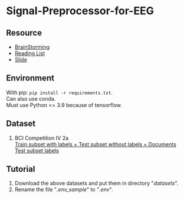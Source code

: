 # Signal-Preprocessor-for-EEG

## Resource
- [BrainStorming](https://hackmd.io/Z5uL78LPQxOmcMfXGpx-yg)
- [Reading List](https://hackmd.io/I66tk7x0QZSzLT109ARyyA)
- [Slide](https://docs.google.com/presentation/d/1a-_5RynrPjn3GtYHO_E8XeGg9G7NTmGgocn0C2NYVrA/edit?usp=sharing)

## Environment
With pip: `pip install -r requirements.txt`. <br>
Can also use conda. <br>
Must use Python <= 3.9 because of tensorflow.

## Dataset
1. BCI Competition IV 2a <br>
   [Train subset with labels + Test subset without labels + Documents](https://www.bbci.de/competition/download/competition_iv/BCICIV_2a_gdf.zip) <br>
   [Test subset labels](https://www.bbci.de/competition/iv/results/ds2a/true_labels.zip)

## Tutorial
1. Download the above datasets and put them in directory "_datasets_".
2. Rename the file "_.env_sample_" to "_.env_".